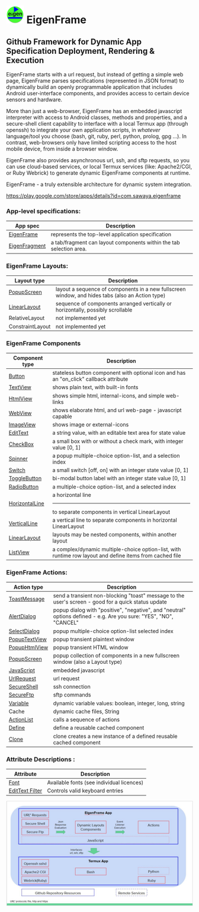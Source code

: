 # ![Alt](web/res/icon/mipmap-mdpi/ic_launcher_round.png "eigenframe") EigenFrame
## Github Framework for Dynamic App Specification Deployment, Rendering & Execution

EigenFrame starts with a url request, but instead of getting a simple web page, EigenFrame parses specifications (represented in JSON format) to dynamically build an openly programmable application that includes Android user-interface components, and provides access to certain device sensors and hardware.

More than just a web-browser, EigenFrame has an embedded javascript interpreter with access to Android classes, methods and properties, and a secure-shell client capability to interface with a local Termux app (through openssh) to integrate your own application scripts, in *whatever* language/tool you choose (bash, git, ruby, perl, python, prolog, gpg ...). In contrast, web-browsers only have limited scripting access to the host mobile device, from inside a browser window.

EigenFrame also provides asynchronous url, ssh, and sftp requests, so you can use cloud-based services, or local Termux services (like: Apache2/CGI, or Ruby Webrick) to generate dynamic EigenFrame components at runtime.

EigenFrame - a truly extensible architecture for dynamic system integration.

https://play.google.com/store/apps/details?id=com.sawaya.eigenframe

### App-level specifications:

App spec | Description 
-------------- | ----------- 
[EigenFrame](./web/docs/EigenFrame.md)  | represents the top-level application specification 
[EigenFragment](./web/docs/EigenFragment.md)  | a tab/fragment can layout components within the tab selection area. 


### EigenFrame Layouts:

Layout type | Description 
----------- | ----------- 
[PopupScreen](./web/docs/PopupScreen.md) | layout a sequence of components in a new fullscreen window, and hides tabs (also an Action type) 
[LinearLayout](./web/docs/LinearLayout.md)  | sequence of components arranged vertically or horizontally, possibly scrollable 
RelativeLayout | not implemented yet 
ConstraintLayout | not implemented yet 

### EigenFrame Components

Component type | Description 
-------------- | ----------- 
[Button](./web/docs/Button.md)  | stateless button component with optional icon and has an "on_click" callback attribute  
[TextView](./web/docs/TextView.md)  | shows plain text, with built-in fonts 
[HtmlView](./web/docs/HtmlView.md)  | shows simple html, internal-icons, and simple web-links 
[WebView](./web/docs/WebView.md)  | shows elaborate html, and url web-page  - javascript capable 
[ImageView](./web/docs/ImageView.md)  | shows image or external-icons 
[EditText](./web/docs/EditText.md) | a string value, with an editable text area for state value 
[CheckBox](./web/docs/CheckBox.md) | a small box with or without a check mark, with integer value [0, 1] 
[Spinner](./web/docs/Spinner.md) | a popup multiple-choice option-list, and a selection index 
[Switch](./web/docs/Switch.md) | a small switch [off, on] with an integer state value [0, 1] 
[ToggleButton](./web/docs/ToggleButton.md) | bi-modal button label with an integer state value [0, 1] 
[RadioButton](./web/docs/RadioButton.md) | a multiple-choice option-list, and a selected index 
[HorizontalLine](./web/docs/HorizontalLine.md) | a horizontal line <hr/> to separate components in vertical LinearLayout 
[VerticalLine](./web/docs/VerticalLine.md) | a vertical line to separate components in horizontal LinearLayout 
[LinearLayout](./web/docs/LinearLayout.md)  | layouts may be nested components, within another layout 
[ListView](./web/docs/ListView.md) | a complex/dynamic multiple-choice option-list, with runtime row layout and define items from cached file 

### EigenFrame Actions:

Action type | Description
----------- | ----------- 
[ToastMessage](./web/docs/ToastMessage.md) | send a transient non-blocking "toast" message to the user's screen - good for a quick status update 
[AlertDialog](./web/docs/AlertDialog.md) | popup dialog with "positive", "negative", and "neutral" options defined - e.g. Are you sure: "YES", "NO", "CANCEL" 
[SelectDialog](./web/docs/SelectDialog.md) | popup multiple-choice option-list selected index
[PopupTextView](./web/docs/PopupTextView.md) | popup transient plaintext window
[PopupHtmlView](./web/docs/PopupHtmlView.md) | popup transient HTML window 
[PopupScreen](./web/docs/PopupScreen.md) | popup collection of components in a new fullscreen window (also a Layout type)
[JavaScript](./web/docs/JavaScript.md) | embedded javascript  
[UrlRequest](./web/docs/UrlRequest.md) | url request
[SecureShell](./web/docs/SecureShell.md) | ssh connection 
[SecureFtp](./web/docs/SecureFtp.md) | sftp commands 
[Variable](./web/docs/Variable.md) | dynamic variable values: boolean, integer, long, string  
Cache | dynamic cache files, String | BinaryArray (not implemented yet)
[ActionList](./web/docs/ActionList.md) | calls a sequence of actions 
[Define](./web/docs/Define.md) | define a reusable cached component 
[Clone](./web/docs/Clone.md) | clone creates a new instance of a defined reusable cached component 

### Attribute Descriptions :

Attribute | Description
--------- | ----------- 
[Font](./web/docs/font.md) | Available fonts (see individual licences)
[EditText Filter](./web/docs/EditText-filter.md) | Controls valid keyboard entries


![Alt](web/docs/EigenFrame-Overview.JPG "eigenframe")


